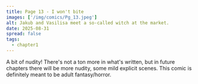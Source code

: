 ```yaml
---
title: Page 13 - I won't bite
images: ['/img/comics/Pg_13.jpeg']
alt: Jakub and Vasilisa meet a so-called witch at the market.
date: 2025-08-31
spread: false
tags:
  - chapter1
---
```


A bit of nudity! There's not a ton more in what's written, but in future chapters there will be more nudity, some mild explicit scenes. This comic is definitely meant to be adult fantasy/horror.